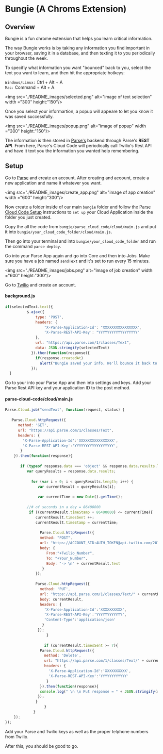 # Bungie (A Chroms Extension)  
## Overview   
Bungie is a fun chrome extension that helps you learn critical information.  

The way Bungie works is by taking any information you find important in your browser, saving it in a database, and then texting it to you periodically throughout the week.  

To specifiy what information you want "bounced" back to you, select the text you want to learn, and then hit the appropriate hotkeys:  

`Windows/Linux:` Ctrl + Alt + A  
`Mac:` Command + Alt + A  

<img src="./README_images/selected.png" alt="image of text selection" width ="300" height:"150"/>  

Once you select your informartion, a popup will appeare to let you know it was saved successfully.  

<img src="./README_images/popup.png" alt="image of popup" width ="300" height:"150"/> 

The information is then stored in [Parse's](https://parse.com/) backend through Parse's **REST API**. From here, Parse's Cloud Code will periodically call Twilio's Rest API and have it text you the information you wanted help remembering.

## Setup 

Go to [Parse](https://parse.com/) and create an account. After creating and account, create a new application and name it whatever you want.  

<img src="./README_images/create_app.png" alt="image of app creation" width ="600" height:"300"/>  

Now create a folder inside of our main `bungie` folder and follow the [Parse Cloud Code Setup](https://parse.com/docs/js/guide#command-line-installation) instructions to `set up` your Cloud Application inside the folder you just created.  

Copy the all the code from `bungie/parse_cloud_code/cloud/main.js` and put it into `bungie/your_cloud_code_folder/cloud/main.js`.  

Then go into your terminal and into `bungie/your_cloud_code_folder` and run the command `parse deploy`. 

Go into your Parse App again and go into Core and then into Jobs. Make sure you have a job named `sendText` and it's set to run every 15 minutes.  

<img src="./README_images/jobs.png" alt="image of job creation" width ="600" height:"300"/>  

Go to [Twilio](https://www.twilio.com/) and create an account.  

#### background.js  
```js
if(selectedText.text){
          $.ajax({
              type: 'POST',
              headers: {
                  'X-Parse-Application-Id': "XXXXXXXXXXXXXXXX",
                  'X-Parse-REST-API-Key': "YYYYYYYYYYYYYYYYYY"
              },
              url: "https://api.parse.com/1/classes/Text",
              data: JSON.stringify(selectedText)
            }).then(function(response){
              if(response.createdAt)
                alert("Bungie saved your info. We'll bounce it back to your phone throughout the week.");
            });
  }
```  

Go to your into your Parse App and then into settings and keys. Add your Parse Rest API key and your application ID to the post method.  

#### parse-cloud-code/cloud/main.js  
```js
Parse.Cloud.job("sendText", function(request, status) {

   Parse.Cloud.httpRequest({
      method: 'GET',
      url: "https://api.parse.com/1/classes/Text",
      headers: {
        'X-Parse-Application-Id':'XXXXXXXXXXXXXXXX',
        'X-Parse-REST-API-Key':'YYYYYYYYYYYYYYYYYY',
       }
    }).then(function(response){

       if (typeof response.data === 'object' && response.data.results.length >= 1) {
          var queryResults = response.data.results; 

            for (var i = 0; i < queryResults.length; i++) {
               var currentResult = queryResults[i];

               var currentTime = new Date().getTime();
               
          //# of seconds in a day = 86400000
           if ((currentResult.timeStamp + 86400000) <= currentTime){
              currentResult.timesSent ++;
              currentResult.timeStamp = currentTime;

                Parse.Cloud.httpRequest({
                method: "POST",
                url: "https://ACCOUNT_SID:AUTH_TOKEN@api.twilio.com/2010-04-01/Accounts/ACCOUNT_SID/SMS/Messages.json",
                body: {
                   From:"+Twilio_Number",
                   To: "+Your_Number",
                   Body: "-> \n" + currentResult.text
                 }
              });

              Parse.Cloud.httpRequest({
                method: 'PUT',
                url: "https://api.parse.com/1/classes/Text/" + currentResult.objectId, 
                body: currentResult,
                headers: {
                  'X-Parse-Application-Id':'XXXXXXXXXX',
                  'X-Parse-REST-API-Key':'YYYYYYYYYYYY',
                  'Content-Type':'application/json'
                 }
               });
                   }

                  if (currentResult.timesSent >= 7){
                Parse.Cloud.httpRequest({
                  method: 'Delete',
                  url: "https://api.parse.com/1/classes/Text/" + currentResult.objectId,
                  headers: {
                    'X-Parse-Application-Id':'XXXXXXXXXX',
                    'X-Parse-REST-API-Key':'YYYYYYYYYYYY'
                   }
                }).then(function(response){
                console.log(" \n \n Put response = " + JSON.stringify(response));
               });
              }
                  }
             }
    });
});
```  
Add your Parse and Twilio keys as well as the proper telphone numbers from Twilio.  

After this, you should be good to go.